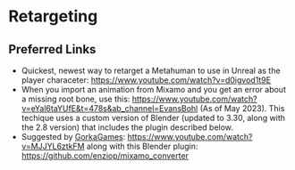 # Retargeting

## Preferred Links

* Quickest, newest way to retarget a Metahuman to use in Unreal as the player characeter: <https://www.youtube.com/watch?v=d0igvod1t9E>
* When you import an animation from Mixamo and you get an error about a missing root bone, use this: https://www.youtube.com/watch?v=eYal6taYUfE&t=478s&ab_channel=EvansBohl (As of May 2023). This techique uses a custom version of Blender (updated to 3.30, along with the 2.8 version) that includes the plugin described below.
* Suggested by <a href="https://www.youtube.com/@GorkaGames">GorkaGames</a>: https://www.youtube.com/watch?v=MJJYL6ztkFM along with this Blender plugin: https://github.com/enziop/mixamo_converter




